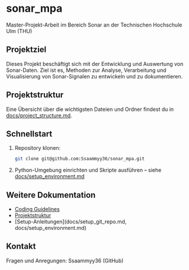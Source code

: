 # sonar_mpa

Master-Projekt-Arbeit im Bereich Sonar an der Technischen Hochschule Ulm (THU)

## Projektziel
Dieses Projekt beschäftigt sich mit der Entwicklung und Auswertung von Sonar-Daten. Ziel ist es, Methoden zur Analyse, Verarbeitung und Visualisierung von Sonar-Signalen zu entwickeln und zu dokumentieren.

## Projektstruktur
Eine Übersicht über die wichtigsten Dateien und Ordner findest du in [docs/project_structure.md](docs/project_structure.md).

## Schnellstart
1. Repository klonen:
   ```sh
   git clone git@github.com:Ssaammyy36/sonar_mpa.git
   ```
2. Python-Umgebung einrichten und Skripte ausführen – siehe [docs/setup_environment.md](docs/setup_environment.md)

## Weitere Dokumentation
- [Coding Guidelines](docs/coding_guidelines.md)
- [Projektstruktur](docs/project_structure.md)
- [Setup-Anleitungen](docs/setup_git_repo.md, docs/setup_environment.md)

## Kontakt
Fragen und Anregungen: Ssaammyy36 (GitHub)